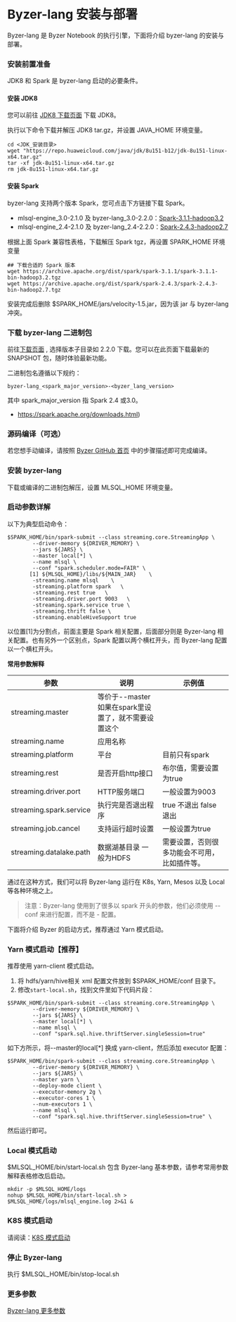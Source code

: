 # Byzer-lang 安装与部署

Byzer-lang 是 Byzer Notebook 的执行引擎，下面将介绍 byzer-lang 的安装与部署。

### 安装前置准备

JDK8 和 Spark 是 byzer-lang 启动的必要条件。

#### 安装 JDK8

您可以前往 [JDK8 下载页面](https://docs.oracle.com/javase/8/docs/technotes/guides/install/install_overview.html) 下载  JDK8。

执行以下命令下载并解压 JDK8 tar.gz，并设置 JAVA_HOME 环境变量。

```shell
cd <JDK_安装目录>
wget "https://repo.huaweicloud.com/java/jdk/8u151-b12/jdk-8u151-linux-x64.tar.gz" 
tar -xf jdk-8u151-linux-x64.tar.gz  
rm jdk-8u151-linux-x64.tar.gz
```

#### 安装 Spark

byzer-lang 支持两个版本 Spark，您可点击下方链接下载 Spark。

- mlsql-engine_3.0-2.1.0 及 byzer-lang_3.0-2.2.0：[Spark-3.1.1-hadoop3.2](https://spark.apache.org/downloads.html)
- mlsql-engine_2.4-2.1.0 及 byzer-lang_2.4-2.2.0：[Spark-2.4.3-hadoop2.7](https://spark.apache.org/downloads.html)

根据上面 Spark 兼容性表格，下载解压 Spark tgz，再设置 SPARK_HOME 环境变量

```shell
## 下载合适的 Spark 版本
wget https://archive.apache.org/dist/spark/spark-3.1.1/spark-3.1.1-bin-hadoop3.2.tgz
wget https://archive.apache.org/dist/spark/spark-2.4.3/spark-2.4.3-bin-hadoop2.7.tgz
```

安装完成后删除 $SPARK_HOME/jars/velocity-1.5.jar，因为该 jar 与 byzer-lang 冲突。

###  下载 byzer-lang 二进制包

前往[下载页面](https://download.byzer.org/byzer/) , 选择版本子目录如 2.2.0 下载。您可以在此页面下载最新的 SNAPSHOT 包，随时体验最新功能。

二进制包名遵循以下规约：

```
byzer-lang_<spark_major_version>-<byzer_lang_version>    
```
其中 spark_major_version 指 Spark 2.4 或3.0。

- https://spark.apache.org/downloads.html)

### 源码编译（可选）

若您想手动编译，请按照 [Byzer GitHub 首页](https://github.com/byzer-org/byzer-lang#building-a-distribution) 中的步骤描述即可完成编译。

### 安装 byzer-lang
下载或编译的二进制包解压，设置 MLSQL_HOME 环境变量。

### 启动参数详解
以下为典型启动命令：
```shell
$SPARK_HOME/bin/spark-submit --class streaming.core.StreamingApp \
        --driver-memory ${DRIVER_MEMORY} \
        --jars ${JARS} \
        --master local[*] \
        --name mlsql \        
        --conf "spark.scheduler.mode=FAIR" \
       [1] ${MLSQL_HOME}/libs/${MAIN_JAR}    \ 
        -streaming.name mlsql    \
        -streaming.platform spark   \
        -streaming.rest true   \
        -streaming.driver.port 9003   \
        -streaming.spark.service true \
        -streaming.thrift false \
        -streaming.enableHiveSupport true
```

以位置[1]为分割点，前面主要是 Spark 相关配置，后面部分则是 Byzer-lang 相关配置。也有另外一个区别点，Spark 配置以两个横杠开头，而 Byzer-lang 配置以一个横杠开头。

**常用参数解释**

| 参数                    | 说明                                                       | 示例值                                       |
| ----------------------- | ---------------------------------------------------------- | -------------------------------------------- |
| streaming.master        | 等价于--master <br />如果在spark里设置了，就不需要设置这个 |                                              |
| streaming.name          | 应用名称                                                   |                                              |
| streaming.platform      | 平台                                                       | 目前只有spark                                |
| streaming.rest          | 是否开启http接口                                           | 布尔值，需要设置为true                       |
| streaming.driver.port   | HTTP服务端口                                               | 一般设置为9003                               |
| streaming.spark.service | 执行完是否退出程序                                         | true 不退出  false 退出                      |
| streaming.job.cancel    | 支持运行超时设置                                           | 一般设置为true                               |
| streaming.datalake.path | 数据湖基目录 一般为HDFS                                    | 需要设置，否则很多功能会不可用，比如插件等。 |

通过在这种方式，我们可以将 Byzer-lang 运行在 K8s, Yarn, Mesos 以及 Local 等各种环境之上。
> 注意：Byzer-lang 使用到了很多以 spark 开头的参数，他们必须使用 --conf 来进行配置，而不是 - 配置。

下面将介绍 Byzer 的启动方式，推荐通过 Yarn 模式启动。

### Yarn 模式启动【推荐】

推荐使用 yarn-client 模式启动。

1. 将 hdfs/yarn/hive相关 xml 配置文件放到 $SPARK_HOME/conf 目录下。
2. 修改`start-local.sh`，找到文件里如下代码片段：

```shell
$SPARK_HOME/bin/spark-submit --class streaming.core.StreamingApp \
        --driver-memory ${DRIVER_MEMORY} \
        --jars ${JARS} \
        --master local[*] \
        --name mlsql \
        --conf "spark.sql.hive.thriftServer.singleSession=true" 
```

如下方所示，将--master的local[*] 换成 yarn-client，然后添加 executor 配置：

```shell
$SPARK_HOME/bin/spark-submit --class streaming.core.StreamingApp \
        --driver-memory ${DRIVER_MEMORY} \
        --jars ${JARS} \
        --master yarn \
        --deploy-mode client \
        --executor-memory 2g \
        --executor-cores 1 \
        --num-executors 1 \
        --name mlsql \
        --conf "spark.sql.hive.thriftServer.singleSession=true" \
```

然后运行即可。

### Local 模式启动

$MLSQL_HOME/bin/start-local.sh 包含 Byzer-lang 基本参数，请参考常用参数解释表格修改后启动。 

```shell
mkdir -p $MLSQL_HOME/logs
nohup $MLSQL_HOME/bin/start-local.sh > $MLSQL_HOME/logs/mlsql_engine.log 2>&1 &
```


### K8S 模式启动
请阅读：[K8S 模式启动](./containerized_deployment/K8S-deployment.md)

### 停止 Byzer-lang
执行 $MLSQL_HOME/bin/stop-local.sh

### 更多参数
[Byzer-lang 更多参数](./byzer-lang-configuration.md)
